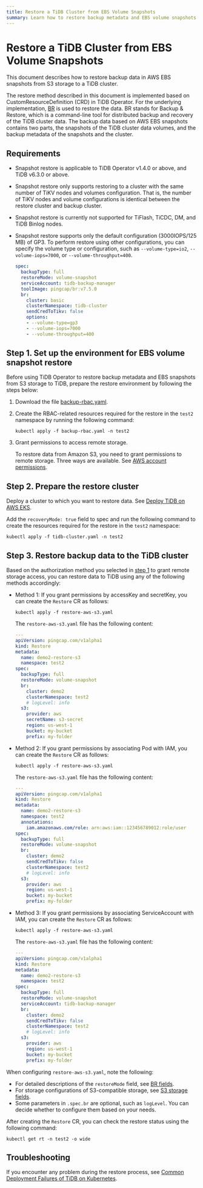 ```yaml
---
title: Restore a TiDB Cluster from EBS Volume Snapshots
summary: Learn how to restore backup metadata and EBS volume snapshots from S3 storage to a TiDB cluster.
---
```


# Restore a TiDB Cluster from EBS Volume Snapshots

This document describes how to restore backup data in AWS EBS snapshots from S3 storage to a TiDB cluster.

The restore method described in this document is implemented based on CustomResourceDefinition (CRD) in TiDB Operator. For the underlying implementation, [BR](https://docs.pingcap.com/tidb/stable/backup-and-restore-overview) is used to restore the data. BR stands for Backup & Restore, which is a command-line tool for distributed backup and recovery of the TiDB cluster data. The backup data based on AWS EBS snapshots contains two parts, the snapshots of the TiDB cluster data volumes, and the backup metadata of the snapshots and the cluster.

## Requirements

- Snapshot restore is applicable to TiDB Operator v1.4.0 or above, and TiDB v6.3.0 or above.
- Snapshot restore only supports restoring to a cluster with the same number of TiKV nodes and volumes configuration. That is, the number of TiKV nodes and volume configurations is identical between the restore cluster and backup cluster.
- Snapshot restore is currently not supported for TiFlash, TiCDC, DM, and TiDB Binlog nodes.
- Snapshot restore supports only the default configuration (3000IOPS/125 MB) of GP3. To perform restore using other configurations, you can specify the volume type or configuration, such as `--volume-type=io2`, `--volume-iops=7000`, or `--volume-throughput=400`.

  ```yaml
  spec:
    backupType: full
    restoreMode: volume-snapshot
    serviceAccount: tidb-backup-manager
    toolImage: pingcap/br:v7.5.0
    br:
      cluster: basic
      clusterNamespace: tidb-cluster
      sendCredToTikv: false
      options:
      - --volume-type=gp3
      - --volume-iops=7000
      - --volume-throughput=400
  ```

## Step 1. Set up the environment for EBS volume snapshot restore

Before using TiDB Operator to restore backup metadata and EBS snapshots from S3 storage to TiDB, prepare the restore environment by following the steps below:

1. Download the file [backup-rbac.yaml](https://github.com/pingcap/tidb-operator/blob/master/manifests/backup/backup-rbac.yaml).

2. Create the RBAC-related resources required for the restore in the `test2` namespace by running the following command:

    ```shell
    kubectl apply -f backup-rbac.yaml -n test2
    ```

3. Grant permissions to access remote storage.

    To restore data from Amazon S3, you need to grant permissions to remote storage. Three ways are available. See [AWS account permissions](grant-permissions-to-remote-storage.md#aws-account-permissions).

## Step 2. Prepare the restore cluster

Deploy a cluster to which you want to restore data. See [Deploy TiDB on AWS EKS](deploy-on-aws-eks.md).

Add the `recoveryMode: true` field to spec and run the following command to create the resources required for the restore in the `test2` namespace:

```shell
kubectl apply -f tidb-cluster.yaml -n test2
```

## Step 3. Restore backup data to the TiDB cluster

Based on the authorization method you selected in [step 1](#step-1-set-up-the-environment-for-ebs-volume-snapshot-restore) to grant remote storage access, you can restore data to TiDB using any of the following methods accordingly:

+ Method 1: If you grant permissions by accessKey and secretKey, you can create the `Restore` CR as follows:

    ```shell
    kubectl apply -f restore-aws-s3.yaml
    ```

    The `restore-aws-s3.yaml` file has the following content:

    ```yaml
    ---
    apiVersion: pingcap.com/v1alpha1
    kind: Restore
    metadata:
      name: demo2-restore-s3
      namespace: test2
    spec:
      backupType: full
      restoreMode: volume-snapshot
      br:
        cluster: demo2
        clusterNamespace: test2
        # logLevel: info
      s3:
        provider: aws
        secretName: s3-secret
        region: us-west-1
        bucket: my-bucket
        prefix: my-folder
    ```

+ Method 2: If you grant permissions by associating Pod with IAM, you can create the `Restore` CR as follows:

    ```shell
    kubectl apply -f restore-aws-s3.yaml
    ```

    The `restore-aws-s3.yaml` file has the following content:

    ```yaml
    ---
    apiVersion: pingcap.com/v1alpha1
    kind: Restore
    metadata:
      name: demo2-restore-s3
      namespace: test2
      annotations:
        iam.amazonaws.com/role: arn:aws:iam::123456789012:role/user
    spec:
      backupType: full
      restoreMode: volume-snapshot
      br:
        cluster: demo2
        sendCredToTikv: false
        clusterNamespace: test2
        # logLevel: info
      s3:
        provider: aws
        region: us-west-1
        bucket: my-bucket
        prefix: my-folder
    ```

+ Method 3: If you grant permissions by associating ServiceAccount with IAM, you can create the `Restore` CR as follows:

    ```shell
    kubectl apply -f restore-aws-s3.yaml
    ```

    The `restore-aws-s3.yaml` file has the following content:

    ```yaml
    ---
    apiVersion: pingcap.com/v1alpha1
    kind: Restore
    metadata:
      name: demo2-restore-s3
      namespace: test2
    spec:
      backupType: full
      restoreMode: volume-snapshot
      serviceAccount: tidb-backup-manager
      br:
        cluster: demo2
        sendCredToTikv: false
        clusterNamespace: test2
        # logLevel: info
      s3:
        provider: aws
        region: us-west-1
        bucket: my-bucket
        prefix: my-folder
    ```

When configuring `restore-aws-s3.yaml`, note the following:

- For detailed descriptions of the `restoreMode` field, see [BR fields](backup-restore-cr.md#br-fields).
- For storage configurations of S3-compatible storage, see [S3 storage fields](backup-restore-cr.md#s3-storage-fields).
- Some parameters in `.spec.br` are optional, such as `logLevel`. You can decide whether to configure them based on your needs.

After creating the `Restore` CR, you can check the restore status using the following command:

```shell
kubectl get rt -n test2 -o wide
```

## Troubleshooting

If you encounter any problem during the restore process, see [Common Deployment Failures of TiDB on Kubernetes](deploy-failures.md).
